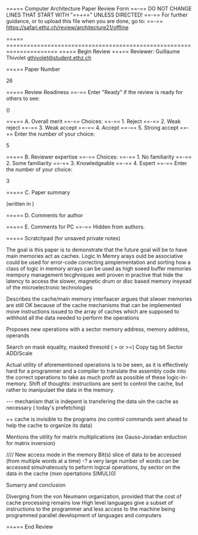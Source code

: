 ==+== Computer Architecture Paper Review Form
==-== DO NOT CHANGE LINES THAT START WITH "==+==" UNLESS DIRECTED!
==-== For further guidance, or to upload this file when you are done, go to:
==-== https://safari.ethz.ch/review/architecture21/offline

==+== =====================================================================
==+== Begin Review
==+== Reviewer: Guillaume Thivolet <gthivolet@student.ethz.ch>

==+== Paper Number

26

==+== Review Readiness
==-== Enter "Ready" if the review is ready for others to see:

()

==+== A. Overall merit
==-== Choices:
==-==    1. Reject
==-==    2. Weak reject
==-==    3. Weak accept
==-==    4. Accept
==-==    5. Strong accept
==-== Enter the number of your choice:

5

==+== B. Reviewer expertise
==-== Choices:
==-==    1. No familiarity
==-==    2. Some familiarity
==-==    3. Knowledgeable
==-==    4. Expert
==-== Enter the number of your choice:

3

==+== C. Paper summary

(written in )

==+== D. Comments for author



==+== E. Comments for PC
==-== Hidden from authors.

==+== Scratchpad (for unsaved private notes)

The goal is this paper is to demonstrate that the future goal will be to have main memories act as caches.
Logic In Memry arays ould be associative 
could be used for error-code correcting aimplementation and sorting
how a class of logic in memory arrays can be used as high soeed buffer memories 
mempory management tecghniques well proven in practive that hide the latency to access the slower, magnetic drum or disc based memory insyead of the microelectronic technologies

Describes the cache/main memory interfaacer
argues that slwoer memories are still OK because of the cache mechanisms that can be implemented
move instructions issued to the array of caches which are supposed to withhold all the data needed to perform the operations


Proposes new operations with a sector memory address, memory address, operands 

Search on mask equality, masked thresold ( > or >=)
Copy tag bit
Sector ADD/Scale 

Actual utility of aforementioned operations is to be seen, as it is effectively hard for a programmer and a compiler to translate the assembly code into the correct operations to take as much profit as possible of these logic-in-memory.
Shift of thoughts: instructions are sent to control the cache, but rather to manipulaet the data in the memory.

--- mechanism that is indepent is transfering the data uin the cache as necessary ( today's prefetching)


++ cache is invisible to the programs (no control commands sent ahead to help the cache to organize its data)

Mentions the utility for matrix multiplications (ex Gauss-Joradan erduction for matrix inversion)



//// New access mode in the memory
Bit(s) slice of data to be accessed (from multiple words at a time) -? a very large number of words can be accessed simulnateously to peform logical operations, by sector on the data in the cache (mxn opertations SIMUL)0)

Sumarry and conclusion

Diverging from the von Neumann organization, provided that the cost of cache processing remains low
High level languages give a subset of instructions to the programmer and less access to the machine being programmed
parallel development of languages and computers


==+== End Review